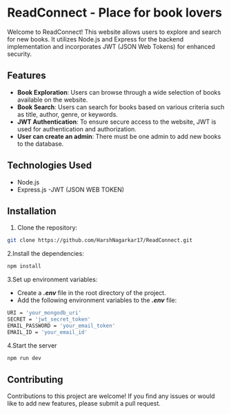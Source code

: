 # ReadConnect - Place for book lovers

Welcome to ReadConnect! This website allows users to explore and search for new books. It utilizes Node.js and Express for the backend implementation and incorporates JWT (JSON Web Tokens) for enhanced security.

## Features

- **Book Exploration**: Users can browse through a wide selection of books available on the website.
- **Book Search**:  Users can search for books based on various criteria such as title, author, genre, or keywords.
- **JWT Authentication**: To ensure secure access to the website, JWT is used for authentication and authorization.
- **User can create an admin**: There must be one admin to add new books to the database.

## Technologies Used

- Node.js
- Express.js
-JWT (JSON WEB TOKEN)

## Installation

1. Clone the repository:

```bash
git clone https://github.com/HarshNagarkar17/ReadConnect.git
```

2.Install the dependencies:

```bash
npm install
```

3.Set up environment variables:

- Create a ***.env*** file in the root directory of the project.
- Add the following environment variables to the ***.env*** file:
```bash
URI = 'your_mongodb_uri'
SECRET = 'jwt_secret_token'
EMAIL_PASSWORD = 'your_email_token'
EMAIL_ID = 'your_email_id'
```

4.Start the server

```bash
npm run dev
```

## Contributing

Contributions to this project are welcome! If you find any issues or would like to add new features, please submit a pull request.
